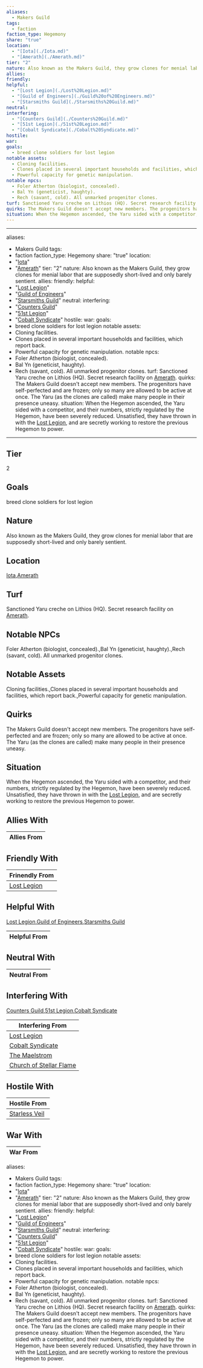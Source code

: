 ```yaml
---
aliases:
  - Makers Guild
tags:
  - faction
faction_type: Hegemony
share: "true"
location:
  - "[Iota](./Iota.md)"
  - "[Amerath](./Amerath.md)"
tier: "2"
nature: Also known as the Makers Guild, they grow clones for menial labor that are supposedly short-lived and only barely sentient.
allies: 
friendly: 
helpful:
  - "[Lost Legion](./Lost%20Legion.md)"
  - "[Guild of Engineers](./Guild%20of%20Engineers.md)"
  - "[Starsmiths Guild](./Starsmiths%20Guild.md)"
neutral: 
interfering:
  - "[Counters Guild](./Counters%20Guild.md)"
  - "[51st Legion](./51st%20Legion.md)"
  - "[Cobalt Syndicate](./Cobalt%20Syndicate.md)"
hostile: 
war: 
goals:
  - breed clone soldiers for lost legion
notable assets:
  - Cloning facilities.
  - Clones placed in several important households and facilities, which report back.
  - Powerful capacity for genetic manipulation.
notable npcs:
  - Foler Atherton (biologist, concealed).
  - Bal Yn (geneticist, haughty).
  - Rech (savant, cold). All unmarked progenitor clones.
turf: Sanctioned Yaru creche on Lithios (HQ). Secret research facility on [Amerath](./Amerath.md).
quirks: The Makers Guild doesn't accept new members. The progenitors have self-perfected and are frozen; only so many are allowed to be active at once. The Yaru (as the clones are called) make many people in their presence uneasy.
situation: When the Hegemon ascended, the Yaru sided with a competitor, and their numbers, strictly regulated by the Hegemon, have been severely reduced. Unsatisfied, they have thrown in with the [Lost Legion](./Lost%20Legion.md), and are secretly working to restore the previous Hegemon to power.
---
```

---
aliases:
  - Makers Guild
tags:
  - faction
faction_type: Hegemony
share: "true"
location:
  - "[Iota](./Iota.md)"
  - "[Amerath](./Amerath.md)"
tier: "2"
nature: Also known as the Makers Guild, they grow clones for menial labor that are supposedly short-lived and only barely sentient.
allies:
friendly:
helpful:
  - "[Lost Legion](./Lost%20Legion.md)"
  - "[Guild of Engineers](./Guild%20of%20Engineers.md)"
  - "[Starsmiths Guild](./Starsmiths%20Guild.md)"
neutral:
interfering:
  - "[Counters Guild](./Counters%20Guild.md)"
  - "[51st Legion](./51st%20Legion.md)"
  - "[Cobalt Syndicate](./Cobalt%20Syndicate.md)"
hostile:
war:
goals:
  - breed clone soldiers for lost legion
notable assets:
  - Cloning facilities.
  - Clones placed in several important households and facilities, which report back.
  - Powerful capacity for genetic manipulation.
notable npcs:
  - Foler Atherton (biologist, concealed).
  - Bal Yn (geneticist, haughty).
  - Rech (savant, cold). All unmarked progenitor clones.
turf: Sanctioned Yaru creche on Lithios (HQ). Secret research facility on [Amerath](./Amerath.md).
quirks: The Makers Guild doesn't accept new members. The progenitors have self-perfected and are frozen; only so many are allowed to be active at once. The Yaru (as the clones are called) make many people in their presence uneasy.
situation: When the Hegemon ascended, the Yaru sided with a competitor, and their numbers, strictly regulated by the Hegemon, have been severely reduced. Unsatisfied, they have thrown in with the [Lost Legion](./Lost%20Legion.md), and are secretly working to restore the previous Hegemon to power.
---
## Tier

2

## Goals

breed clone soldiers for lost legion

## Nature

Also known as the Makers Guild, they grow clones for menial labor that are supposedly short-lived and only barely sentient.

## Location

[Iota](./Iota.md),[Amerath](./Amerath.md)

## Turf

Sanctioned Yaru creche on Lithios (HQ). Secret research facility on [Amerath](Procyon/Iota/Amerath.md).

## Notable NPCs

Foler Atherton (biologist, concealed).,Bal Yn (geneticist, haughty).,Rech (savant, cold). All unmarked progenitor clones.

## Notable Assets

Cloning facilities.,Clones placed in several important households and facilities, which report back.,Powerful capacity for genetic manipulation.

## Quirks

The Makers Guild doesn't accept new members. The progenitors have self-perfected and are frozen; only so many are allowed to be active at once. The Yaru (as the clones are called) make many people in their presence uneasy.

## Situation

When the Hegemon ascended, the Yaru sided with a competitor, and their numbers, strictly regulated by the Hegemon, have been severely reduced. Unsatisfied, they have thrown in with the [Lost Legion](Factions/Lost%20Legion.md), and are secretly working to restore the previous Hegemon to power.

## Allies With



| Allies From |
| ----------- |


## Friendly With



| Frinendly From                           |
| ---------------------------------------- |
| [Lost Legion](./Lost%20Legion.md) |


## Helpful With

[Lost Legion](./Lost%20Legion.md),[Guild of Engineers](./Guild%20of%20Engineers.md),[Starsmiths Guild](./Starsmiths%20Guild.md)

| Helpful From |
| ------------ |


## Neutral With




| Neutral From |
| ------------ |



## Interfering With

[Counters Guild](./Counters%20Guild.md),[51st Legion](./51st%20Legion.md),[Cobalt Syndicate](./Cobalt%20Syndicate.md)


| Interfering From                                                 |
| ---------------------------------------------------------------- |
| [Lost Legion](./Lost%20Legion.md)                         |
| [Cobalt Syndicate](./Cobalt%20Syndicate.md)               |
| [The Maelstrom](./The%20Maelstrom.md)                     |
| [Church of Stellar Flame](./Church%20of%20Stellar%20Flame.md) |



## Hostile With




| Hostile From                                 |
| -------------------------------------------- |
| [Starless Veil](./Starless%20Veil.md) |



## War With



| War From |
| -------- |




aliases:
  - Makers Guild
tags:
  - faction
faction_type: Hegemony
share: "true"
location:
  - "[Iota](./Iota.md)"
  - "[Amerath](./Amerath.md)"
tier: "2"
nature: Also known as the Makers Guild, they grow clones for menial labor that are supposedly short-lived and only barely sentient.
allies:
friendly:
helpful:
  - "[Lost Legion](./Lost%20Legion.md)"
  - "[Guild of Engineers](./Guild%20of%20Engineers.md)"
  - "[Starsmiths Guild](./Starsmiths%20Guild.md)"
neutral:
interfering:
  - "[Counters Guild](./Counters%20Guild.md)"
  - "[51st Legion](./51st%20Legion.md)"
  - "[Cobalt Syndicate](./Cobalt%20Syndicate.md)"
hostile:
war:
goals:
  - breed clone soldiers for lost legion
notable assets:
  - Cloning facilities.
  - Clones placed in several important households and facilities, which report back.
  - Powerful capacity for genetic manipulation.
notable npcs:
  - Foler Atherton (biologist, concealed).
  - Bal Yn (geneticist, haughty).
  - Rech (savant, cold). All unmarked progenitor clones.
turf: Sanctioned Yaru creche on Lithios (HQ). Secret research facility on [Amerath](./Amerath.md).
quirks: The Makers Guild doesn't accept new members. The progenitors have self-perfected and are frozen; only so many are allowed to be active at once. The Yaru (as the clones are called) make many people in their presence uneasy.
situation: When the Hegemon ascended, the Yaru sided with a competitor, and their numbers, strictly regulated by the Hegemon, have been severely reduced. Unsatisfied, they have thrown in with the [Lost Legion](./Lost%20Legion.md), and are secretly working to restore the previous Hegemon to power.

